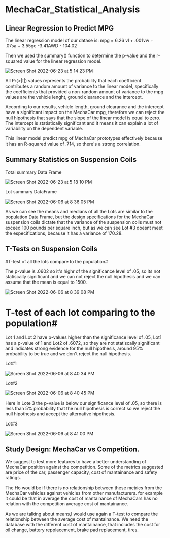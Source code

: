 # MechaCar_Statistical_Analysis
## Linear Regression to Predict MPG

The linear regression model of our datase is:
mpg = 6.26 vl + .001vw + .07sa + 3.55gc -3.41AWD - 104.02

Then we used the summary() function to determine the p-value and the r-squared value for the linear regression model.

![Screen Shot 2022-06-23 at 5 14 23 PM](https://user-images.githubusercontent.com/43548929/175424061-4431d0cf-4392-4ffc-8b6d-3b681b9b2f38.png)


All Pr(>|t|) values represents the probability that each coefficient contributes a random amount of variance to the linear model, specifically the coefficients that provided a non-random amount of variance to the mpg values are the vehicle lenght, ground clearance and the intercept.

According to our results, vehicle length, ground clearance and the intercept have a significant impact on the MechaCar mpg, therefore we can reject the null hipothesis that says that the slope of the linear model is equal to zero. The intercept is statistically significant and it means it can explain a lot of variability on the dependent variable.

This linear model predict mpg of MechaCar prototypes effectively because it has an R-squared value of .714, so there's a strong correlation.

## Summary Statistics on Suspension Coils

Total summary Data Frame 

![Screen Shot 2022-06-23 at 5 18 10 PM](https://user-images.githubusercontent.com/43548929/175424473-a58d991e-6764-41ff-a22b-66c8d2759c3e.png)


Lot summary DataFrame

![Screen Shot 2022-06-06 at 8 36 05 PM](https://user-images.githubusercontent.com/43548929/172290445-e4b248eb-eed2-4263-889b-36c8c93759cd.png)

As we can see the means and medians of all the Lots are similar to the population Data Frame, but the design specifications for the MechaCar suspension coils dictate that the variance of the suspension coils must not exceed 100 pounds per square inch, but as we can see Lot #3 doesnt meet the especifications, because it has a variance of 170.28. 

## T-Tests on Suspension Coils

#T-test of all the lots compare to the population#

The p-value is .0602 so it's highr of the significance level of .05, so its not statiscally significant and we can not reject the null hipothesis and we can assume that the mean is equal to 1500.

![Screen Shot 2022-06-06 at 8 39 08 PM](https://user-images.githubusercontent.com/43548929/172290790-06886f22-9f2f-4a56-a456-1c740c6c1ac9.png)

# T-test of each lot comparing to the population#


Lot 1 and Lot 2 have p-values higher than the significance level of .05, Lot1 has a p-value of 1 and Lot2 of .6072, so they are not statiscally significant and indicates strong evidence for  the null hipothesis, around 95% probability to be true and we don't reject the null hipothesis.

Lot#1

![Screen Shot 2022-06-06 at 8 40 34 PM](https://user-images.githubusercontent.com/43548929/172290947-21da2cde-009f-4fd5-82f8-3ddae10e7962.png)


Lot#2

![Screen Shot 2022-06-06 at 8 40 45 PM](https://user-images.githubusercontent.com/43548929/172290970-258c70a5-3f0e-4e23-9028-cbb9111321e2.png)

Here in Lote 3 the p-value is below our significance level of .05, so there is less than 5% probability that the null hipothesis is correct so we reject the null hipothesis and accept the alternative hipothesis.

Lot#3

![Screen Shot 2022-06-06 at 8 41 00 PM](https://user-images.githubusercontent.com/43548929/172290996-f1afefe0-b7a8-4edf-8d73-44b3058a54df.png)

## Study Design: MechaCar vs Competition.

We suggest to test more features to have a better understanding of MechaCar position against the competition. Some of the metrics suggested are price of the car, passenger capacity, cost of mantainance and safety ratings.

The Ho would be if there is no relationship between these metrics from the MechaCar vehicles against vehicles from other manufacturers. for example it could be that in average the cost of mantainance of MechaCars has no relation with the competition average cost of mantainance.

As we are talking about means,I would use again a T-test to compare the relationship between the  average cost of mantainance. We need the database with the different cost of mantainance, that includes the cost for oil change, battery repplacement, brake pad replacement, tires.

